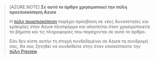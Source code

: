 
> [AZURE.NOTE] **Σε αυτό το άρθρο χρησιμοποιεί την πύλη προεπισκόπηση Azure**
> 
> Η [πύλη προεπισκόπηση](https://portal.azure.com/) παρέχει πρόσβαση σε νέες δυνατότητες και εμπειρίες στην Azure πλατφόρμα και απαιτείται όταν χρησιμοποιείτε τα βήματα και τις πληροφορίες που παρέχονται σε αυτό το άρθρο.
> 
> Εάν δεν είστε αυτήν τη στιγμή συνδεδεμένοι σε Azure τη συνδρομή σας, θα σας ζητηθεί να συνδεθείτε στην όταν επισκέπτεστε την [πύλη Preview](https://portal.azure.com/).


